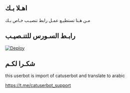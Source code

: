 ## اهـلا بـك
مـن هـنا تستطيـع عمـل رابط تنصيـب خـاص بـك

## رابـط السـورس للتنـصيـب

[![Deploy](https://www.herokucdn.com/deploy/button.svg)](https://heroku.com/deploy?template=https://github.com/Rhhkk/jmthon)

## شكـرا لكـم 


this userbot is import of catuserbot and translate to arabic

https://t.me/catuserbot_support
